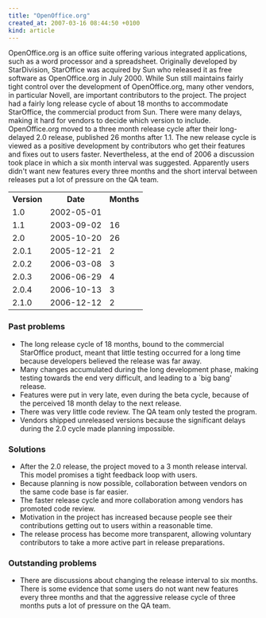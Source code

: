 ```yaml
---
title: "OpenOffice.org"
created_at: 2007-03-16 08:44:50 +0100
kind: article
---
```


OpenOffice.org is an office suite offering various integrated applications,
such as a word processor and a spreadsheet.  Originally developed by
StarDivision, StarOffice was acquired by Sun who released it as free
software as OpenOffice.org in July 2000.  While Sun still maintains fairly
tight control over the development of OpenOffice.org, many other vendors,
in particular Novell, are important contributors to the project.  The
project had a fairly long release cycle of about 18 months to accommodate
StarOffice, the commercial product from Sun.  There were many delays,
making it hard for vendors to decide which version to include.
OpenOffice.org moved to a three month release cycle after their
long-delayed 2.0 release, published 26 months after 1.1.  The new release
cycle is viewed as a positive development by contributors who get their
features and fixes out to users faster.  Nevertheless, at the end of 2006 a
discussion took place in which a six month interval was suggested.
Apparently users didn't want new features every three months and the short
interval between releases put a lot of pressure on the QA team.

<table class="phd">

<tr>
<th>Version</th>
<th>Date</th>
<th>Months</th>
</tr>

<tr>
<td>1.0</td>
<td>2002-05-01</td>
<td></td>
</tr>

<tr>
<td>1.1</td>
<td>2003-09-02</td>
<td class="months">16</td>
</tr>

<tr>
<td>2.0</td>
<td>2005-10-20</td>
<td class="months">26</td>
</tr>

<tr>
<td>2.0.1</td>
<td>2005-12-21</td>
<td class="months">2</td>
</tr>

<tr>
<td>2.0.2</td>
<td>2006-03-08</td>
<td class="months">3</td>
</tr>

<tr>
<td>2.0.3</td>
<td>2006-06-29</td>
<td class="months">4</td>
</tr>

<tr>
<td>2.0.4</td>
<td>2006-10-13</td>
<td class="months">3</td>
</tr>

<tr>
<td>2.1.0</td>
<td>2006-12-12</td>
<td class="months">2</td>
</tr>

</table>

<h3>Past problems</h3>

<ul>

<li>The long release cycle of 18 months, bound to the commercial StarOffice
product, meant that little testing occurred for a long time because
developers believed the release was far away.</li>

<li>Many changes accumulated during the long development phase, making
testing towards the end very difficult, and leading to a `big bang'
release.</li>

<li>Features were put in very late, even during the beta cycle, because of
the perceived 18 month delay to the next release.</li>

<li>There was very little code review.  The QA team only tested the
program.</li>

<li>Vendors shipped unreleased versions because the significant delays
during the 2.0 cycle made planning impossible.</li>

</ul>

<h3>Solutions</h3>

<ul>

<li>After the 2.0 release, the project moved to a 3 month release interval.
This model promises a tight feedback loop with users.</li>

<li>Because planning is now possible, collaboration between vendors on the
same code base is far easier.</li>

<li>The faster release cycle and more collaboration among vendors has
promoted code review.</li>

<li>Motivation in the project has increased because people see their
contributions getting out to users within a reasonable time.</li>

<li>The release process has become more transparent, allowing voluntary
contributors to take a more active part in release preparations.</li>

</ul>

<h3>Outstanding problems</h3>

<ul>

<li>There are discussions
about changing the release interval to six months.  There is some evidence
that some users do not want new features every three months and that the
aggressive release cycle of three months puts a lot of pressure on the QA
team.</li>

</ul>

